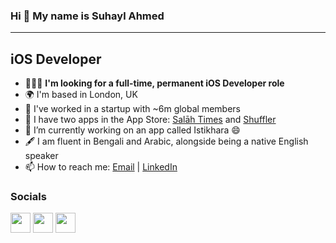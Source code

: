 ### Hi 👋 My name is Suhayl Ahmed
-------------

iOS Developer
-------------
* 🧑‍🤝‍🧑 <b>I'm looking for a full-time, permanent iOS Developer role</b>
* 🌍 I'm based in London, UK
* 💪 I've worked in a startup with ~6m global members
* 🚀 I have two apps in the App Store: [Salāh Times](https://apps.apple.com/gb/app/salāh-times/id1600994680) and [Shuffler](https://apps.apple.com/gb/app/shuffler/id1608246757)
* 🔭 I’m currently working on an app called Istikhara 😄
* 🖋 I am fluent in Bengali and Arabic, alongside being a native English speaker
* 📫 How to reach me: [Email](mailto:suhayl.ahmed@icloud.com) | [LinkedIn](https://www.linkedin.com/in/suhaylahmed/)

### Socials <p align="left"> <a href="https://www.github.com/zanaeira" target="_blank" rel="noreferrer"><img src="https://raw.githubusercontent.com/danielcranney/readme-generator/main/public/icons/socials/github.svg" width="32" height="32" /></a> <a href="https://www.linkedin.com/in/suhaylahmed/" target="_blank" rel="noreferrer"><img src="https://raw.githubusercontent.com/danielcranney/readme-generator/main/public/icons/socials/linkedin.svg" width="32" height="32" /></a> <a href="https://www.twitter.com/zanaeira" target="_blank" rel="noreferrer"><img src="https://raw.githubusercontent.com/danielcranney/readme-generator/main/public/icons/socials/twitter.svg" width="32" height="32" /></a></p>
